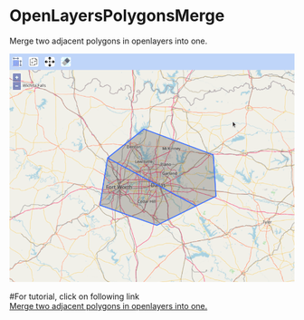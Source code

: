 # OpenLayersPolygonsMerge
Merge two adjacent polygons in openlayers into one.

![OpenLayersPolygonsMerge](OpenLayersPolygonMerge.gif)

#For tutorial, click on following link<br/>
[Merge two adjacent polygons in openlayers into one.](https://geoknight.medium.com/merge-two-polygons-in-openlayers-551467d9b016 "")
